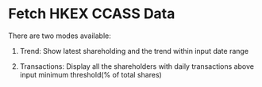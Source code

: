 # Fetch HKEX CCASS Data

There are two modes available:
1. Trend: Show latest shareholding and the trend within input date range

2. Transactions: Display all the shareholders with daily transactions above input minimum threshold(% of total shares)
